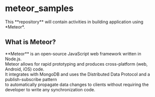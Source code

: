 # meteor_samples

<djv>
This **repository** will contain activities in building application using *Meteor*.
</div>
<h2>What is Meteor?</h2>
<div>
**Meteor** is an open-source JavaScript web framework written in Node.js. 
</div>
<div>
Meteor allows for rapid prototyping and produces cross-platform (web, Android, iOS) code. 
</div>
<div>
It integrates with MongoDB and uses the Distributed Data Protocol and a publish-subscribe pattern
</div>
<div>
to automatically propagate data changes to clients without requiring the developer to write any synchronization code.
</div>
